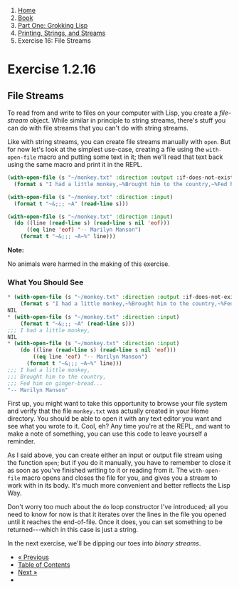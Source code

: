 <ol class="breadcrumb">
  <li><a href="/">Home</a></li>
  <li><a href="/book/">Book</a></li>
  <li><a href="/book/1-0-0-overview/">Part One: Grokking Lisp</a></li>
  <li><a href="/book/1-02-00-input-output/">Printing, Strings, and Streams</a></li>
  <li class="active">Exercise 16: File Streams</li>
</ol>

# Exercise 1.2.16

## File Streams

To read from and write to files on your computer with Lisp, you create a *file-stream* object.  While similar in principle to string streams, there's stuff you can do with file streams that you can't do with string streams.

Like with string streams, you can create file streams manually with `open`. But for now let's look at the simplest use-case, creating a file using the `with-open-file` macro and putting some text in it; then we'll read that text back using the same macro and print it in the REPL.

```lisp
(with-open-file (s "~/monkey.txt" :direction :output :if-does-not-exist :create :if-exists :supersede)
  (format s "I had a little monkey,~%Brought him to the country,~%Fed him on ginger-bread...~%"))

(with-open-file (s "~/monkey.txt" :direction :input)
  (format t "~&;;; ~A" (read-line s)))

(with-open-file (s "~/monkey.txt" :direction :input)
  (do ((line (read-line s) (read-line s nil 'eof)))
      ((eq line 'eof) "-- Marilyn Manson")
    (format t "~&;;; ~A~%" line)))
```

<div class="alert alert-info">
  <strong>Note:</strong>
  <p>No animals were harmed in the making of this exercise.</p>
</div>

### What You Should See

```lisp
* (with-open-file (s "~/monkey.txt" :direction :output :if-does-not-exist :create :if-exists :supersede)
    (format s "I had a little monkey,~%Brought him to the country,~%Fed him on ginger-bread...~%"))
NIL
* (with-open-file (s "~/monkey.txt" :direction :input)
    (format t "~&;;; ~A" (read-line s)))
;;; I had a little monkey,
NIL
* (with-open-file (s "~/monkey.txt" :direction :input)
    (do ((line (read-line s) (read-line s nil 'eof)))
        ((eq line 'eof) "-- Marilyn Manson")
      (format t "~&;;; ~A~%" line)))
;;; I had a little monkey,
;;; Brought him to the country,
;;; Fed him on ginger-bread...
"-- Marilyn Manson"
```
First up, you might want to take this opportunity to browse your file system and verify that the file `monkey.txt` was actually created in your Home directory.  You should be able to open it with any text editor you want and see what you wrote to it.  Cool, eh?  Any time you're at the REPL, and want to make a note of something, you can use this code to leave yourself a reminder.

As I said above, you can create either an input or output file stream using the function `open`; but if you do it manually, you have to remember to close it as soon as you've finished writing to it or reading from it.  The `with-open-file` macro opens and closes the file for you, and gives you a stream to work with in its body.  It's much more convenient and better reflects the Lisp Way.

Don't worry too much about the `do` loop constructor I've introduced; all you need to know for now is that it iterates over the lines in the file you opened until it reaches the end-of-file.  Once it does, you can set something to be returned---which in this case is just a string.

In the next exercise, we'll be dipping our toes into *binary streams*.

<ul class="pager">
  <li class="previous"><a href="/book/1-02-15-streams.md">&laquo; Previous</a></li>
  <li><a href="/book/">Table of Contents</a></li>
  <li class="next"><a href="/book/1-02-17-binary-streams.md">Next &raquo;</a><li>
</ul>
